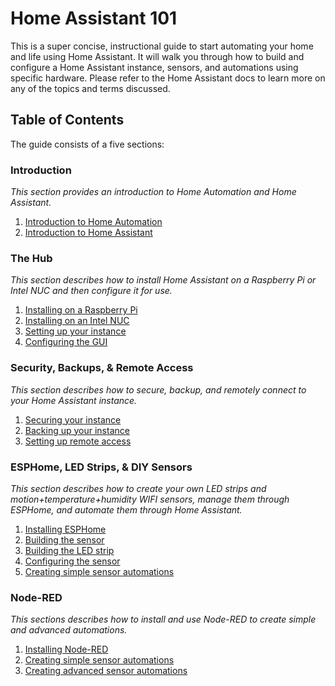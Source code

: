 # Home Assistant 101

This is a super concise, instructional guide to start automating your home and life using 
Home Assistant.  It will walk you through how to build and configure a Home Assistant instance, sensors, and automations using specific hardware.  Please refer to the Home Assistant docs to learn more on any of the topics and terms discussed.

## Table of Contents

The guide consists of a five sections:

### Introduction
*This section provides an introduction to Home Automation and Home Assistant.*

1. [Introduction to Home Automation](introduction/home-automation.md)
2. [Introduction to Home Assistant](introduction/home-assistant.md)

### The Hub
*This section describes how to install Home Assistant on a Raspberry Pi or Intel NUC and then configure it for use.*

1. [Installing on a Raspberry Pi](the-hub/install-pi.md)
1. [Installing on an Intel NUC](the-hub/install-nuc.md)
1. [Setting up your instance](the-hub/setup.md)
1. [Configuring the GUI](the-hub/gui.md)

### Security, Backups, & Remote Access
*This section describes how to secure, backup, and remotely connect to your Home Assistant instance.*

1. [Securing your instance](security-backups-ra/security.md) 
1. [Backing up your instance](security-backups-ra/backups.md)
1. [Setting up remote access](security-backups-ra/remote-access.md)

### ESPHome, LED Strips, & DIY Sensors
*This section describes how to create your own LED strips and motion+temperature+humidity WIFI sensors, manage them through ESPHome, and automate them through Home Assistant.*

1. [Installing ESPHome](esphome-led-sensors/esphome.md)
1. [Building the sensor](esphome-led-sensors/sensor-build.md)
1. [Building the LED strip](esphome-led-sensors/led-build.md)
1. [Configuring the sensor](esphome-led-sensors/sensor-configure.md)
1. [Creating simple sensor automations](esphome-led-sensors/sensor-automate.md)

### Node-RED
*This sections describes how to install and use Node-RED to create simple and advanced automations.*

1. [Installing Node-RED](node-red/install.md)
1. [Creating simple sensor automations](node-red/simple.md)
1. [Creating advanced sensor automations](node-red/advanced.md)